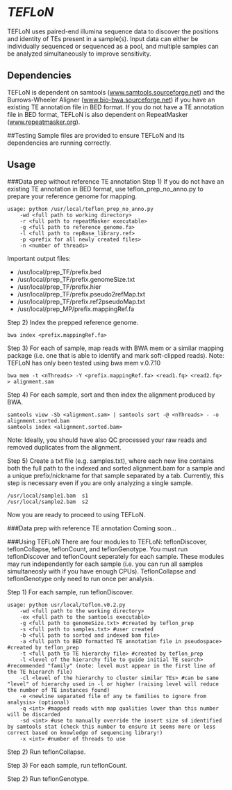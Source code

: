 *TEFLoN*
=======

TEFLoN uses paired-end illumina sequence data to discover the positions and identity of TEs present in a sample(s).
Input data can either be individually sequenced or sequenced as a pool, and multiple samples can be analyzed simultaneously to improve sensitivity.

## Dependencies

TEFLoN is dependent on samtools (www.samtools.sourceforge.net) and the Burrows-Wheeler Aligner (www.bio-bwa.sourceforge.net) if you have an existing TE annotation file in BED format.
If you do not have a TE annotation file in BED format, TEFLoN is also dependent on RepeatMasker (www.repeatmasker.org).

##Testing
Sample files are provided to ensure TEFLoN and its dependencies are running correctly.

## Usage
###Data prep without reference TE annotation
Step 1) If you do not have an existing TE annotation in BED format, use teflon_prep_no_anno.py to prepare your reference genome for mapping.

```
usage: python /usr/local/teflon_prep_no_anno.py 
    -wd <full path to working directory> 
    -r <full path to repeatMasker executable> 
    -g <full path to reference_genome.fa>
    -l <full path to repBase_library.ref>
    -p <prefix for all newly created files>
    -n <number of threads>
```
Important output files:
* /usr/local/prep_TF/prefix.bed
* /usr/local/prep_TF/prefix.genomeSize.txt
* /usr/local/prep_TF/prefix.hier
* /usr/local/prep_TF/prefix.pseudo2refMap.txt
* /usr/local/prep_TF/prefix.ref2pseudoMap.txt
* /usr/local/prep_MP/prefix.mappingRef.fa

Step 2) Index the prepped reference genome. 
```
bwa index <prefix.mappingRef.fa>
```
Step 3) For each of sample, map reads with BWA mem or a similar mapping package (i.e. one that is able to identify and mark soft-clipped reads).
Note: TEFLoN has only been tested using bwa mem v.0.7.10
```
bwa mem -t <nThreads> -Y <prefix.mappingRef.fa> <read1.fq> <read2.fq> > alignment.sam
```
Step 4) For each sample, sort and then index the alignment produced by BWA.
```
samtools view -Sb <alignment.sam> | samtools sort -@ <nThreads> - -o alignment.sorted.bam
samtools index <alignment.sorted.bam>
```
Note: Ideally, you should have also QC processed your raw reads and removed duplicates from the alignment.

Step 5) Create a txt file (e.g. samples.txt), where each new line contains both the full path to the indexed and sorted alignment.bam for a sample and a unique prefix/nickname for that sample separated by a tab.
Currently, this step is necessary even if you are only analyzing a single sample.
```
/usr/local/sample1.bam  s1
/usr/local/sample2.bam  s2
```

Now you are ready to proceed to using TEFLoN.

###Data prep with reference TE annotation
Coming soon...

###Using TEFLoN
There are four modules to TEFLoN: teflonDiscover, teflonCollapse, teflonCount, and teflonGenotype.
You must run teflonDiscover and teflonCount seperately for each sample. These modules may run independently for each sample (i.e. you can run all samples simultaneosly with if you have enough CPUs).
TeflonCollapse and teflonGenotype only need to run once per analysis.

Step 1) For each sample, run teflonDiscover.
```
usage: python usr/local/teflon.v0.2.py
    -wd <full path to the working directory>
    -ex <full path to the samtools executable>
    -g <full path to genomeSize.txt> #created by teflon_prep
    -s <full path to samples.txt> #user created
    -b <full path to sorted and indexed bam file>
    -a <full path to BED formatted TE annotation file in pseudospace> #created by teflon_prep
    -t <full path to TE hierarchy file> #created by teflon_prep
    -l <level of the hierarchy file to guide initial TE search> #recommended "family" (note: level must appear in the first line of the TE hierarch file)
    -cl <level of the hierarchy to cluster similar TEs> #can be same "level" of hierarchy used in -l or higher (raising level will reduce the number of TE instances found)
    -e <newline separated file of any te families to ignore from analysis> (optional)
    -q <int> #mapped reads with map qualities lower than this number will be discarded
    -sd <int> #use to manually override the insert size sd identified by samtools stat (check this number to ensure it seems more or less correct based on knowledge of sequencing library!)
    -x <int> #number of threads to use
```

Step 2) Run teflonCollapse.

Step 3) For each sample, run teflonCount.

Step 2) Run teflonGenotype.






